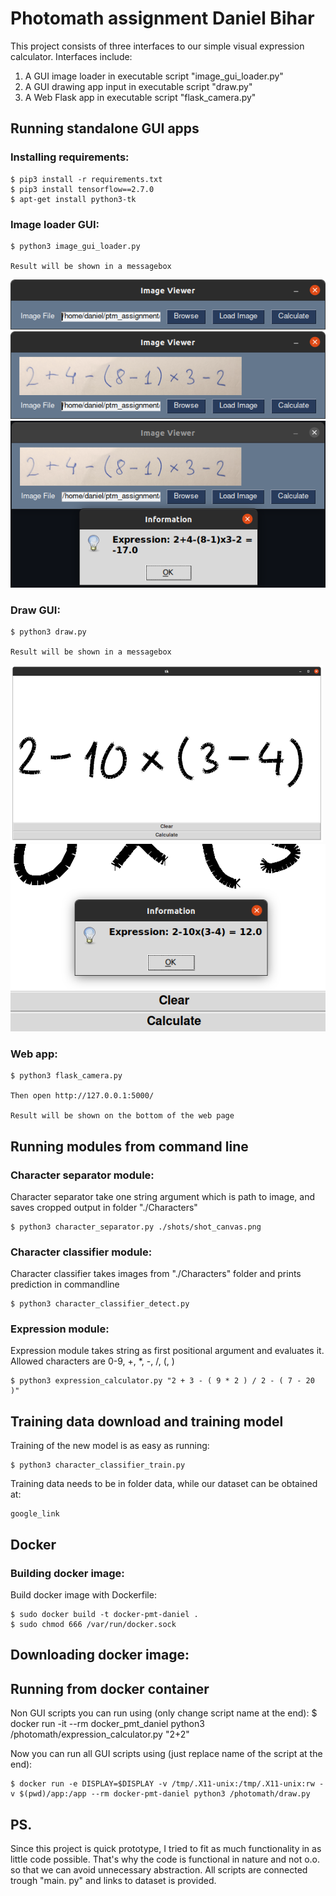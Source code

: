 # Photomath assignment Daniel Bihar

This project consists of three interfaces to our simple visual expression calculator. 
Interfaces include:
1) A GUI image loader in executable script "image_gui_loader.py"
2) A GUI drawing app input in executable script "draw.py"
3) A Web Flask app in executable script "flask_camera.py"

## Running standalone GUI apps

### Installing requirements:

	$ pip3 install -r requirements.txt
	$ pip3 install tensorflow==2.7.0
	$ apt-get install python3-tk
	
### Image loader GUI:

	$ python3 image_gui_loader.py
	
	Result will be shown in a messagebox

![plot](./Assets/img_load1.png)
![plot](./Assets/img_load2.png)
![plot](./Assets/img_load3.png)

### Draw GUI:

	$ python3 draw.py
	
	Result will be shown in a messagebox
	
![plot](./Assets/draw1.png)
![plot](./Assets/draw3.png)

### Web app:

	$ python3 flask_camera.py
	
	Then open http://127.0.0.1:5000/
	
	Result will be shown on the bottom of the web page
	
## Running modules from command line

### Character separator module:

Character separator take one string argument which is path to image, and saves cropped output in folder "./Characters"

	$ python3 character_separator.py ./shots/shot_canvas.png
	
### Character classifier module:

Character classifier takes images from "./Characters" folder and prints prediction in commandline

	$ python3 character_classifier_detect.py

### Expression module:

Expression module takes string as first positional argument and evaluates it. Allowed characters are 0-9, +, *, -, /, (, )

	$ python3 expression_calculator.py "2 + 3 - ( 9 * 2 ) / 2 - ( 7 - 20 )"

## Training data download and training model
Training of the new model is as easy as running:
	
	$ python3 character_classifier_train.py
	
Training data needs to be in folder data, while our dataset can be obtained at:

	google_link

## Docker

### Building docker image:
Build docker image with Dockerfile:

	$ sudo docker build -t docker-pmt-daniel .
	$ sudo chmod 666 /var/run/docker.sock
	
## Downloading docker image:

	
## Running from docker container

Non GUI scripts you can run using (only change script name at the end):
	$ docker run -it --rm docker_pmt_daniel python3 /photomath/expression_calculator.py "2+2"

Now you can run all GUI scripts using (just replace name of the script at the end):
	
	$ docker run -e DISPLAY=$DISPLAY -v /tmp/.X11-unix:/tmp/.X11-unix:rw -v $(pwd)/app:/app --rm docker-pmt-daniel python3 /photomath/draw.py
	
	
## PS.

Since this project is quick prototype, I tried to fit as much functionality in as little code possible. That's why the code is functional in nature and not o.o. so that we can avoid unnecessary abstraction. All scripts are connected trough "main. py" and links to dataset is provided.
